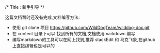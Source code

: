 /*
Title : 新手引导
*/

这篇文档暂时还没有完成,文档编写方法:   

* 使用 git clone 项目 https://github.com/WildDogTeam/wilddog-doc.git
* 在 content 目录下可以 找到所有的文档,文档使用markdown 编写
* 编写markdown的工具可以在网上找到,推荐 stackEdit 和 马克飞象,在github上直接编辑也是可以的

